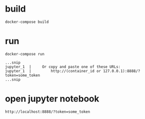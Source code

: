 # build

```
docker-compose build
```


# run

```
docker-compose run

...snip
jupyter_1  |     Or copy and paste one of these URLs:
jupyter_1  |         http://(container_id or 127.0.0.1):8888/?token=some_token
...snip
```


# open jupyter notebook

```
http://localhost:8888/?token=some_token
```
